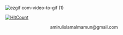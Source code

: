 ![ezgif com-video-to-gif (1)](https://user-images.githubusercontent.com/35567854/88327668-16f9d580-cd49-11ea-8348-0aeac5e6099c.gif)

[![HitCount](http://hits.dwyl.com/shiningflash/shiningflash.svg)](http://hits.dwyl.com/shiningflash/shiningflash)

<p style="text-align: center;">amirulislamalmamun@gmail.com</p>
